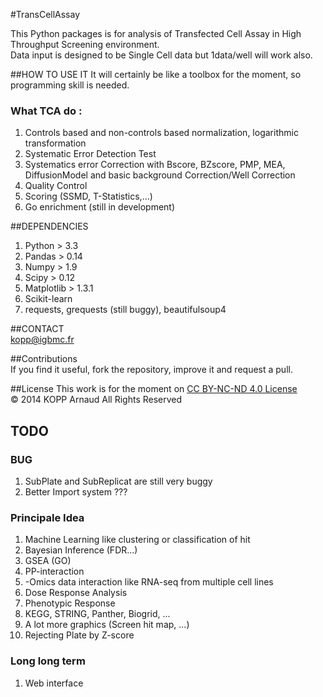 #TransCellAssay

This Python packages is for analysis of Transfected Cell Assay in High Throughput Screening environment.   
Data input is designed to be Single Cell data but 1data/well will work also.


##HOW TO USE IT
It will certainly be like a toolbox for the moment, so programming skill is needed.

### What TCA do :
1. Controls based and non-controls based normalization, logarithmic transformation
2. Systematic Error Detection Test
3. Systematics error Correction with Bscore, BZscore, PMP, MEA, DiffusionModel and basic background Correction/Well Correction
4. Quality Control 
5. Scoring (SSMD, T-Statistics,...)
6. Go enrichment (still in development)

##DEPENDENCIES
1. Python > 3.3
2. Pandas > 0.14
3. Numpy > 1.9
4. Scipy > 0.12
5. Matplotlib > 1.3.1
6. Scikit-learn 
7. requests, grequests (still buggy), beautifulsoup4

##CONTACT  
kopp@igbmc.fr  

##Contributions  
If you find it useful, fork the repository, improve it and request a pull.

##License
This work is for the moment on [CC BY-NC-ND 4.0 License](https://creativecommons.org/licenses/by-nc-nd/4.0/)  
© 2014 KOPP Arnaud All Rights Reserved


## TODO

### BUG
1. SubPlate and SubReplicat are still very buggy
2. Better Import system ???

### Principale Idea
1. Machine Learning like clustering or classification of hit
2. Bayesian Inference (FDR...)
3. GSEA (GO)
4. PP-interaction
5. -Omics data interaction like RNA-seq from multiple cell lines
6. Dose Response Analysis
7. Phenotypic Response
8. KEGG, STRING, Panther, Biogrid, ... 
9. A lot more graphics (Screen hit map, ...)
10. Rejecting Plate by Z-score

### Long long term
1. Web interface